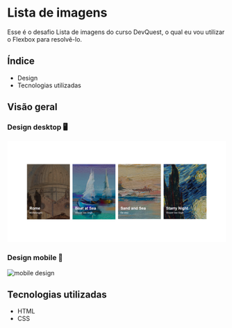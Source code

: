 # Lista de imagens
Esse é o desafio Lista de imagens do curso DevQuest, o qual eu vou utilizar o Flexbox para resolvê-lo.

## Índice

- Design
- Tecnologias utilizadas

## Visão geral

### Design desktop 🖥️

<img src="design/desktop-design.png" alt="desktop design">

### Design mobile 📱

<img src="design/mobile-design.gif" alt="mobile design">

## Tecnologias utilizadas

- HTML
- CSS
